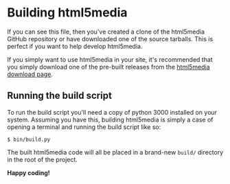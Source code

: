 Building html5media
===================

If you can see this file, then you've created a clone of the html5media GitHub
repository or have downloaded one of the source tarballs. This is perfect if you
want to help develop html5media.

If you simply want to use html5media in your site, it's recommended that you
simply download one of the pre-built releases from the
[html5media download page][].

[html5media download page]: http://github.com/etianen/html5media/downloads
    "html5media project download page"
    

Running the build script
------------------------

To run the build script you'll need a copy of python 3000 installed on your
system. Assuming you have this, building html5media is simply a case of opening
a terminal and running the build script like so:

    $ bin/build.py
    
The built html5media code will all be placed in a brand-new `build/` directory
in the root of the project.

**Happy coding!**